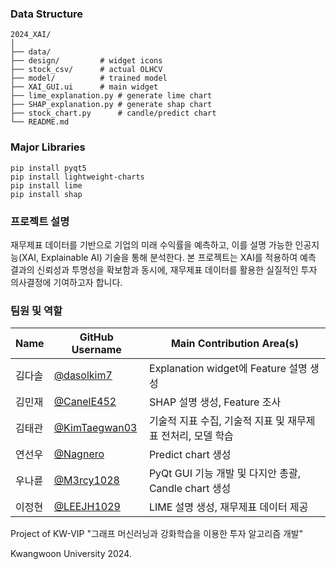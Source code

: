 ### Data Structure

    2024_XAI/
    │
    ├── data/
    ├── design/			# widget icons
    ├── stock_csv/		# actual OLHCV
    ├── model/			# trained model
    ├── XAI_GUI.ui		# main widget
    ├── lime_explanation.py	# generate lime chart
    ├── SHAP_explanation.py	# generate shap chart
    ├── stock_chart.py		# candle/predict chart
    └── README.md

### Major Libraries
```
pip install pyqt5
pip install lightweight-charts
pip install lime
pip install shap
```

### 프로젝트 설명
 재무제표 데이터를 기반으로 기업의 미래 수익률을 예측하고, 이를 설명 가능한 인공지능(XAI, Explainable AI) 기술을 통해 분석한다. 본 프로젝트는 XAI를 적용하여 예측 결과의 신뢰성과 투명성을 확보함과 동시에, 재무제표 데이터를 활용한 실질적인 투자 의사결정에 기여하고자 합니다.

### 팀원 및 역할

| Name            | GitHub Username                          | Main Contribution Area(s)         |
|------------------|------------------------------------------|-----------------------------------|
| 김다솔       | [@dasolkim7](https://github.com/dasolkim7) | Explanation widget에 Feature 설명 생성  |
| 김민재       | [@CanelE452](https://github.com/CanelE452) | SHAP 설명 생성, Feature 조사 |
| 김태관       | [@KimTaegwan03](https://github.com/KimTaegwan03) | 기술적 지표 수집, 기술적 지표 및 재무제표 전처리, 모델 학습 |
| 연선우         | [@Nagnero](https://github.com/Nagnero)       | Predict chart 생성 |
| 우나륜    | [@M3rcy1028](https://github.com/M3rcy1028) | PyQt GUI 기능 개발 및 다지안 총괄, Candle chart 생성 |
| 이정현    | [@LEEJH1029](https://github.com/LEEJH1029) | LIME 설명 생성, 재무제표 데이터 제공 |


Project of KW-VIP "그래프 머신러닝과 강화학습을 이용한 투자 알고리즘 개발"

Kwangwoon University 2024.
